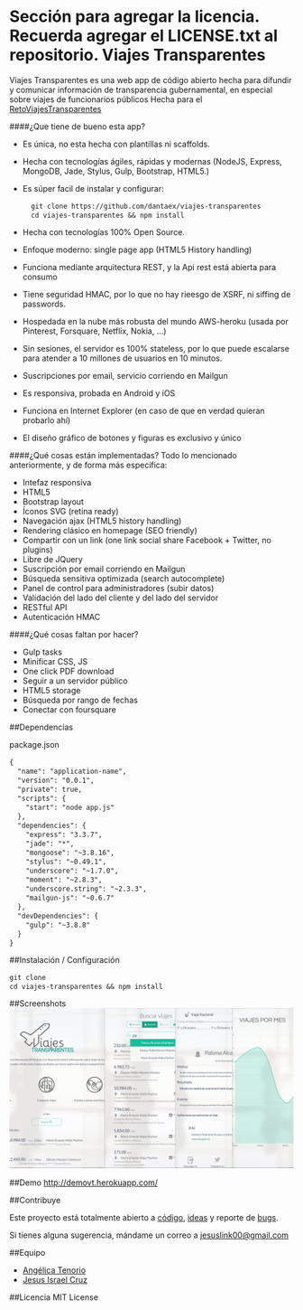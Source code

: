 Sección para agregar la licencia. Recuerda agregar el LICENSE.txt al repositorio.
Viajes Transparentes
============

Viajes Transparentes es una web app de código abierto hecha para difundir y comunicar información de transparencia gubernamental, en especial sobre viajes de funcionarios públicos
Hecha para el [RetoViajesTransparentes](http://ifai.codeandomexico.org)

####¿Que tiene de bueno esta app?

* Es única, no esta hecha con plantillas ni scaffolds.

* Hecha con tecnologías ágiles, rápidas y modernas
    (NodeJS, Express, MongoDB, Jade, Stylus, Gulp, Bootstrap, HTML5.)
    
* Es súper facil de instalar y configurar: 
    
        git clone https://github.com/dantaex/viajes-transparentes
        cd viajes-transparentes && npm install
    
* Hecha con tecnologías 100% Open Source.

* Enfoque moderno: single page app (HTML5 History handling)

* Funciona mediante arquitectura REST, y la Api rest está abierta para consumo

* Tiene seguridad HMAC, por lo que no hay rieesgo de XSRF, ni siffing de passwords.

* Hospedada en la nube más robusta del mundo AWS-heroku (usada por Pinterest, Forsquare, Netflix, Nokia, ...)

* Sin sesiones, el servidor es 100% stateless, por lo que puede escalarse para atender a 10 millones de usuarios en 10 minutos.

* Suscripciones por email, servicio corriendo en Mailgun

* Es responsiva, probada en Android y iOS

* Funciona en Internet Explorer (en caso de que en verdad quieran probarlo ahí)

* El diseño gráfico de botones y figuras es exclusivo y único

####¿Qué cosas están implementadas?
Todo lo mencionado anteriormente, y de forma más específica:

* Intefaz responsiva
* HTML5
* Bootstrap layout
* Íconos SVG (retina ready)
* Navegación ajax (HTML5 history handling)
* Rendering clásico en homepage (SEO friendly)
* Compartir con un link (one link social share Facebook + Twitter, no plugins)
* Libre de JQuery
* Suscripción por email corriendo en Mailgun
* Búsqueda sensitiva optimizada (search autocomplete)
* Panel de control para administradores (subir datos)
* Validación del lado del cliente y del lado del servidor
* RESTful API
* Autenticación HMAC

####¿Qué cosas faltan por hacer?

* Gulp tasks 
* Minificar CSS, JS
* One click PDF download
* Seguir a un servidor público
* HTML5 storage
* Búsqueda por rango de fechas
* Conectar con foursquare


##Dependencias

package.json

    {
      "name": "application-name",
      "version": "0.0.1",
      "private": true,
      "scripts": {
        "start": "node app.js"
      },
      "dependencies": {
        "express": "3.3.7",
        "jade": "*",
        "mongoose": "~3.8.16",
        "stylus": "~0.49.1",
        "underscore": "~1.7.0",
        "moment": "~2.8.3",
        "underscore.string": "~2.3.3",
        "mailgun-js": "~0.6.7"
      },
      "devDependencies": {
        "gulp": "~3.8.8"
      }
    }


##Instalación / Configuración 
    
    git clone 
    cd viajes-transparentes && npm install

##Screenshots
![alt text](https://raw.githubusercontent.com/dantaex/viajes-transparentes/master/snapshot.png "Viajes Transparentes")

##Demo
http://demovt.herokuapp.com/

##Contribuye


Este proyecto está totalmente abierto a  [código](https://github.com/dantaex/viajes-transparentes/pulls), [ideas](https://github.com/dantaex/viajes-transparentes/issues) y reporte de  [bugs](https://github.com/dantaex/viajes-transparentes/issues).

Si tienes alguna sugerencia, mándame un correo a <jesuslink00@gmail.com>

##Equipo

- [Angélica Tenorio](https://twitter.com/aixaimee)
- [Jesus Israel Cruz](https://github.com/dantaex)


##Licencia
MIT License
